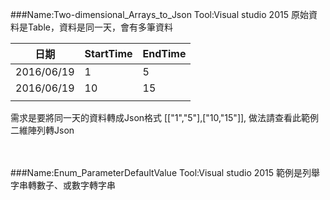 ###Name:Two-dimensional_Arrays_to_Json
Tool:Visual studio 2015
原始資料是Table，資料是同一天，會有多筆資料

| 日期       | StartTime | EndTime |
|------------|-----------|---------|
| 2016/06/19 | 1         | 5       |
| 2016/06/19 | 10        | 15      |
|            |           |         |
需求是要將同一天的資料轉成Json格式	[["1","5"],["10,"15"]],
做法請查看此範例二維陣列轉Json

<br/>
<br/>
###Name:Enum_ParameterDefaultValue  
Tool:Visual studio 2015  
範例是列舉 字串轉數子、或數字轉字串  
